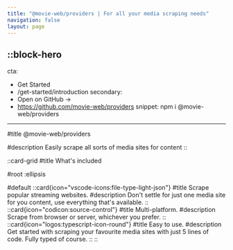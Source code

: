 ```yaml
---
title: "@movie-web/providers | For all your media scraping needs"
navigation: false
layout: page
---
```


::block-hero
---
cta:
  - Get Started
  - /get-started/introduction
secondary:
  - Open on GitHub →
  - https://github.com/movie-web/providers
snippet: npm i @movie-web/providers
---

#title
@movie-web/providers

#description
Easily scrape all sorts of media sites for content
::

::card-grid
#title
What's included

#root
:ellipsis

#default
  ::card{icon="vscode-icons:file-type-light-json"}
  #title
  Scrape popular streaming websites.
  #description
  Don't settle for just one media site for you content, use everything that's available.
  ::
  ::card{icon="codicon:source-control"}
  #title
  Multi-platform.
  #description
  Scrape from browser or server, whichever you prefer.
  ::
  ::card{icon="logos:typescript-icon-round"}
  #title
  Easy to use.
  #description
  Get started with scraping your favourite media sites with just 5 lines of code. Fully typed of course.
  ::
::
